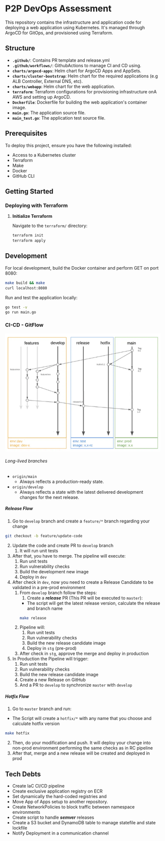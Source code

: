 
# P2P DevOps Assessment

This repository contains the infrastructure and application code for deploying a web application using Kubernetes.
It's managed through ArgoCD for GitOps, and provisioned using Terraform.

## Structure

- **`.github/`**: Contains PR template and release.yml
- **`.github/workflows/`**: GithubActions to manage CI and CD using.
- **`charts/argocd-apps`**: Helm chart for ArgoCD Apps and AppSets.
- **`charts/cluster-bootstrap`**: Helm chart for the required applications (e.g ALB Controller, External DNS, etc).
- **`charts/webapp`**: Helm chart for the web application.
- **`terraform`**: Terraform configurations for provisioning infrastructure onA AWS and setting up ArgoCD.
- **`Dockerfile`**: Dockerfile for building the web application's container image.
- **`main.go`**: The application source file.
- **`main_test.go`**: The application test source file.

## Prerequisites

To deploy this project, ensure you have the following installed:

- Access to a Kubernetes cluster
- Terraform
- Make
- Docker
- GitHub CLI

## Getting Started

### Deploying with Terraform

1. **Initialize Terraform**

   Navigate to the `terraform/` directory:

   ```sh
   terraform init
   terraform apply
   ```

## Development

For local development, build the Docker container and perform GET on port 8080:

```sh
make build && make
curl localhost:8080
```

Run and test the application locally:

```sh
go test -v
go run main.go
```

### CI-CD - GitFlow

![screenshot](docs/images/gitflow.webp)

###### Long-lived branches

- `origin/main`
   - Always reflects a production-ready state.
- `origin/develop`
   - Always reflects a state with the latest delivered development changes for the next release.

##### Release Flow

1. Go to `develop` branch and create a `feature/*` branch regarding your change
```bash
git checkout -b feature/update-code
```
2. Update the code and create PR to `develop` branch
   1. It will run unit tests
3. After that, you have to merge. The pipeline will execute:
   1. Run unit tests
   2. Run vulnerability checks
   3. Build the development new image
   4. Deploy in `dev`
4. After check in `dev`, now you need to create a Release Candidate to be validated in a pre-prod environment
   1. From `develop` branch follow the steps:
      1. Create a ***release*** PR (This PR will be executed to `master`):
      - The script will get the latest release version, calculate the release and branch name
      ```bash
      make release
      ```
   2. Pipeline will:
      1. Run unit tests
      2. Run vulnerability checks
      3. Build the new release candidate image
      4. Deploy in `stg` (pre-prod)
   3. After check in `stg`, approve the merge and deploy in production
5. In Production the Pipeline will trigger:
   1. Run unit tests
   2. Run vulnerability checks
   3. Build the new release candidate image
   4. Create a new Release on GitHub
   5. And a PR to `develop` to synchronize `master` with `develop`

##### Hotfix Flow

1. Go to `master` branch and run:
- The Script will create a `hotfix/*` with any name that you choose and calculate hotfix version
```bash
make hotfix
```
2. Then, do your modification and push. It will deploy your change into non-prod environment performing the same checks as in RC pipeline
3. After that, merge and a new release will be created and deployed in prod
## Tech Debts
- Create IaC CI/CD pipeline
- Create exclusive application registry on ECR
- Set dynamically the hard-coded registries and  
- Move App of Apps setup to another repository.
- Create NetworkPolicies to block traffic between namespace environments
- Create script to handle ***semver*** releases
- Create a S3 bucket and DynamoDB table to manage statefile and state lockfile
- Notify Deployment in a communication channel